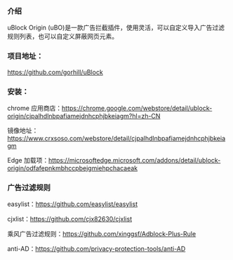 ### 介绍

uBlock Origin (uBO)是一款广告拦截插件，使用灵活，可以自定义导入广告过滤规则列表，也可以自定义屏蔽网页元素。

### 项目地址：

https://github.com/gorhill/uBlock

### 安装：

chrome 应用商店：https://chrome.google.com/webstore/detail/ublock-origin/cjpalhdlnbpafiamejdnhcphjbkeiagm?hl=zh-CN

镜像地址：https://www.crxsoso.com/webstore/detail/cjpalhdlnbpafiamejdnhcphjbkeiagm

Edge 加载项：https://microsoftedge.microsoft.com/addons/detail/ublock-origin/odfafepnkmbhccpbejgmiehpchacaeak

### 广告过滤规则

easylist：https://github.com/easylist/easylist

cjxlist：https://github.com/cjx82630/cjxlist

乘风广告过滤规则：https://github.com/xinggsf/Adblock-Plus-Rule

anti-AD：https://github.com/privacy-protection-tools/anti-AD

